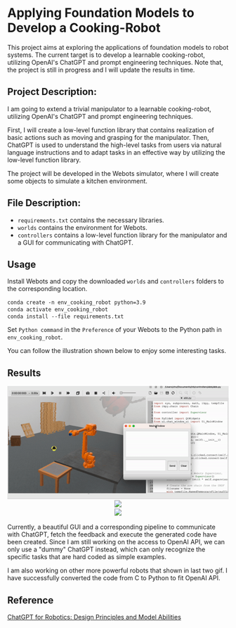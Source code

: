 Applying Foundation Models to Develop a Cooking-Robot
=====================================================

This project aims at exploring the applications of foundation models to robot systems. The current target is to develop a learnable cooking-robot, utilizing OpenAI's ChatGPT and prompt engineering techniques. Note that, the project is still in progress and I will update the results in time.

Project Description:
--------------------

I am going to extend a trivial manipulator to a learnable cooking-robot, utilizing OpenAI's ChatGPT and prompt engineering techniques.

First, I will create a low-level function library that contains realization of basic actions such as moving and grasping for the manipulator. Then, ChatGPT is used to understand the high-level tasks from users via natural language instructions and to adapt tasks in an effective way by utilizing the low-level function library.

The project will be developed in the Webots simulator, where I will create some objects to simulate a kitchen environment.

File Description:
-----------------

* `requirements.txt` contains the necessary libraries.
* `worlds` contains the environment for Webots. 
* `controllers` contains a low-level function library for the manipulator and a GUI for communicating with ChatGPT.

Usage
-----

Install Webots and copy the downloaded `worlds` and `controllers` folders to the corresponding location.

```console
conda create -n env_cooking_robot python=3.9
conda activate env_cooking_robot
conda install --file requirements.txt
```

Set `Python command` in the `Preference` of your Webots to the Python path in `env_cooking_robot`.

You can follow the illustration shown below to enjoy some interesting tasks.

Results
-------

<center class="half">
<img src="Doc/result_0.gif" width="600"/>
</center>
<center class="half">
<img src="Doc/result_1.gif" width="600"/>
</center>
<center class="half">
<img src="Doc/result_2.gif" width="600"/>
</center>

Currently, a beautiful GUI and a corresponding pipeline to communicate with ChatGPT, fetch the feedback and execute the generated code have been created. Since I am still working on the access to OpenAI API, we can only use a "dummy" ChatGPT instead, which can only recognize the specific tasks that are hard coded as simple examples.

I am also working on other more powerful robots that shown in last two gif. I have successfully converted the code from C to Python to fit OpenAI API.

Reference
---------

<a href="https://www.microsoft.com/en-us/research/uploads/prod/2023/02/ChatGPT___Robotics.pdf" target="_blank">ChatGPT for Robotics: Design Principles and Model Abilities